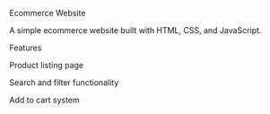  Ecommerce Website

A simple ecommerce website built with HTML, CSS, and JavaScript.

Features

 Product listing page

 Search and filter functionality

 Add to cart system
